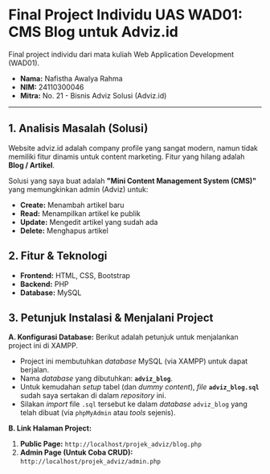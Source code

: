 # Final Project Individu UAS WAD01: CMS Blog untuk Adviz.id

Final project individu dari mata kuliah Web Application Development (WAD01).

* **Nama:** Nafistha Awalya Rahma
* **NIM:** 24110300046
* **Mitra:** No. 21 - Bisnis Adviz Solusi (Adviz.id)

---

## 1. Analisis Masalah (Solusi)
Website adviz.id adalah company profile yang sangat modern, namun tidak memiliki fitur dinamis untuk content marketing. Fitur yang hilang adalah **Blog / Artikel**.

Solusi yang saya buat adalah **"Mini Content Management System (CMS)"** yang memungkinkan admin (Adviz) untuk:
* **Create:** Menambah artikel baru
* **Read:** Menampilkan artikel ke publik
* **Update:** Mengedit artikel yang sudah ada
* **Delete:** Menghapus artikel

## 2. Fitur & Teknologi
* **Frontend:** HTML, CSS, Bootstrap
* **Backend:** PHP
* **Database:** MySQL

## 3. Petunjuk Instalasi & Menjalani Project

**A. Konfigurasi Database:**
Berikut adalah petunjuk untuk menjalankan project ini di XAMPP.
* Project ini membutuhkan *database* MySQL (via XAMPP) untuk dapat berjalan.
* Nama *database* yang dibutuhkan: **`adviz_blog`**.
* Untuk kemudahan *setup* tabel (dan *dummy content*), *file* **`adviz_blog.sql`** sudah saya sertakan di dalam *repository* ini.
* Silakan *import* file `.sql` tersebut ke dalam *database* `adviz_blog` yang telah dibuat (via `phpMyAdmin` atau *tools* sejenis).

**B. Link Halaman Project:**
1.  **Public Page:**
    `http://localhost/projek_adviz/blog.php`
2.  **Admin Page (Untuk Coba CRUD):**
    `http://localhost/projek_adviz/admin.php`

